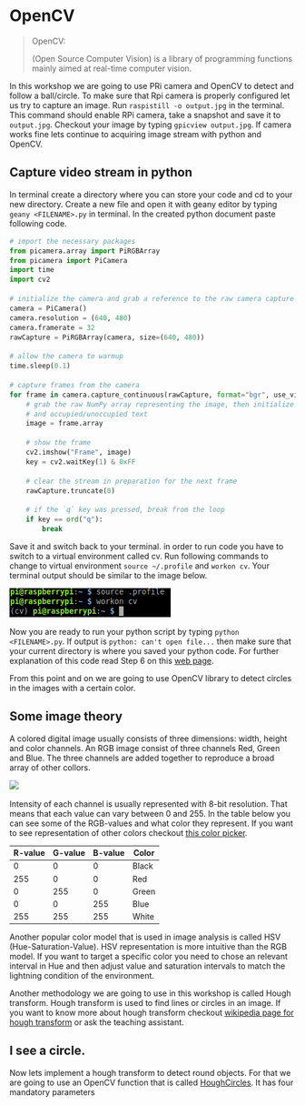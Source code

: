 # OpenCV

> OpenCV:
>
>(Open Source Computer Vision) is a library of programming functions mainly aimed at real-time computer vision.

In this workshop we are going to use PRi camera and OpenCV to detect and follow a <!-- TODO: check if it will be a ball or circle --> ball/circle. To make sure that Rpi camera is properly configured let us try to capture an image. Run `raspistill -o output.jpg` in the terminal. This command should enable RPi camera, take a snapshot and save it to `output.jpg`. Checkout your image by typing `gpicview output.jpg`. If camera works fine lets continue to acquiring image stream with python and OpenCV.


## Capture video stream in python
In terminal create a directory where you can store your code and cd to your new directory. Create a new file and open it with geany editor by typing `geany <FILENAME>.py` in terminal. In the created python document paste following code.

```python
# import the necessary packages
from picamera.array import PiRGBArray
from picamera import PiCamera
import time
import cv2

# initialize the camera and grab a reference to the raw camera capture
camera = PiCamera()
camera.resolution = (640, 480)
camera.framerate = 32
rawCapture = PiRGBArray(camera, size=(640, 480))

# allow the camera to warmup
time.sleep(0.1)

# capture frames from the camera
for frame in camera.capture_continuous(rawCapture, format="bgr", use_video_port=True):
	# grab the raw NumPy array representing the image, then initialize the timestamp
	# and occupied/unoccupied text
	image = frame.array

	# show the frame
	cv2.imshow("Frame", image)
	key = cv2.waitKey(1) & 0xFF

	# clear the stream in preparation for the next frame
	rawCapture.truncate(0)

	# if the `q` key was pressed, break from the loop
	if key == ord("q"):
		break
```

Save it and switch back to your terminal. in order to run code you have to switch to a virtual environment called cv. Run following commands to change to virtual environment `source ~/.profile` and `workon cv`. Your terminal output should be similar to the image below.

![workon cv](figures/workon_cv.png)

Now you are ready to run your python script by typing `python <FILENAME>.py`. If output is `python: can't open file...` then make sure that your current directory is where you saved your python code. For further explanation of this code read Step 6 on this [web page](http://www.pyimagesearch.com/2015/03/30/accessing-the-raspberry-pi-camera-with-opencv-and-python/#crayon-57f512c8e35c5004277174).

From this point and on we are going to use OpenCV library to detect circles in the images with a certain color.

## Some image theory

A colored digital image usually consists of three dimensions: width, height and color channels. An RGB image consist of three channels Red, Green and Blue. The three channels are added together to reproduce a broad array of other collors.

![](https://upload.wikimedia.org/wikipedia/commons/a/af/RGB_color_solid_cube.png)

Intensity of each channel is usually represented with 8-bit resolution. That means that each value can vary between 0 and 255. In the table below you can see some of the RGB-values and what color they represent. If you want to see representation of other colors checkout [this color picker](http://www.rapidtables.com/web/color/RGB_Color.htm).

|R-value|G-value|B-value|Color|
|--|--|--|--|
|0|0|0|Black|
|255|0|0|Red|
|0|255|0|Green|
|0|0|255|Blue|
|255|255|255|White|

Another popular color model that is used in image analysis is called HSV (Hue-Saturation-Value). HSV representation is more intuitive than the RGB model. If you want to target a specific color you need to chose an relevant interval in Hue and then adjust value and saturation intervals to match the lightning condition of the environment.

Another methodology we are going to use in this workshop is called Hough transform. Hough transform is used to find lines or circles in an image. If you want to know more about hough transform checkout [wikipedia page for hough transform](https://en.wikipedia.org/wiki/Hough_transform) or ask the teaching assistant.

## I see a circle.
Now lets implement a hough transform to detect round objects. For that we are going to use an OpenCV function that is called [HoughCircles](http://docs.opencv.org/2.4/modules/imgproc/doc/feature_detection.html?highlight=houghcircles#houghcircles). It has four mandatory parameters 

